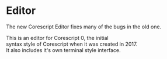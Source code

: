 # Editor
The new Corescript Editor fixes many of the bugs in the old one.

This is an editor for Corescript 0, the initial  
syntax style of Corescript when it was created in 2017.  
It also includes it's own terminal style interface.  

